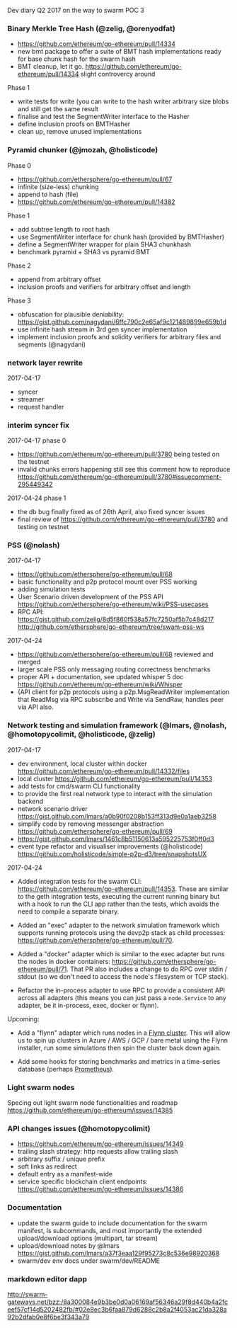 Dev diary Q2 2017 on the way to swarm POC 3 

### Binary Merkle Tree Hash (@zelig, @orenyodfat)

* https://github.com/ethereum/go-ethereum/pull/14334
* new bmt package to offer a suite of BMT hash implementations ready for base chunk hash for the swarm hash 
* BMT cleanup, let it go. https://github.com/ethereum/go-ethereum/pull/14334 slight controvercy around 

Phase 1
* write tests for write (you can write to the hash writer arbitrary size blobs and still get the same result
* finalise and test the SegmentWriter interface to the Hasher
* define inclusion proofs on BMTHasher
* clean up, remove unused implementations

### Pyramid chunker (@jmozah, @holisticode)

Phase 0
* https://github.com/ethersphere/go-ethereum/pull/67
* infinite (size-less) chunking
* append to hash (file)
* https://github.com/ethereum/go-ethereum/pull/14382

Phase 1
* add subtree length to root hash 
* use SegmentWriter interface for chunk hash (provided by BMTHasher)
* define a SegmentWriter wrapper for plain SHA3 chunkhash
* benchmark pyramid + SHA3 vs pyramid BMT

Phase 2
* append from arbitrary offset
* inclusion proofs and verifiers for arbitrary offset and length 

Phase 3
* obfuscation for plausible deniability: https://gist.github.com/nagydani/6ffc790c2e65af9c121489899e659b1d
* use infinite hash stream in 3rd gen syncer implementation 
* implement inclusion proofs and solidity verifiers for arbitrary files and segments (@nagydani)

### network layer rewrite
2017-04-17
* syncer
* streamer
* request handler

### interim syncer fix

2017-04-17
phase 0
* https://github.com/ethereum/go-ethereum/pull/3780 being tested on the testnet
* invalid chunks errors happening still see this comment  how to reproduce https://github.com/ethereum/go-ethereum/pull/3780#issuecomment-295449342

2017-04-24
phase 1
* the db bug finally fixed as of 26th April, also fixed syncer issues
* final review of https://github.com/ethereum/go-ethereum/pull/3780 and testing on testnet

### PSS (@nolash)

2017-04-17
* https://github.com/ethersphere/go-ethereum/pull/68
* basic functionality and p2p protocol mount over PSS working
* adding simulation tests
* User Scenario driven development of the PSS API https://github.com/ethersphere/go-ethereum/wiki/PSS-usecases
* RPC API: https://gist.github.com/zelig/8d5f860f538a57fc7250af5b7c48d217 http://github.com/ethersphere/go-ethereum/tree/swam-pss-ws

2017-04-24
* https://github.com/ethersphere/go-ethereum/pull/68 reviewed and merged
* larger scale PSS only messaging routing correctness benchmarks
* proper API + documentation, see updated whisper 5 doc  https://github.com/ethereum/go-ethereum/wiki/Whisper
* (API client for p2p protocols using a p2p.MsgReadWriter implementation that ReadMsg via RPC subscribe and Write via SendRaw, handles peer via API also.


### Network testing and simulation framework (@lmars, @nolash, @homotopycolimit, @holisticode, @zelig)

2017-04-17
* dev environment, local cluster within docker https://github.com/ethereum/go-ethereum/pull/14332/files
* local cluster https://github.com/ethereum/go-ethereum/pull/14353 
* add tests for cmd/swarm CLI functionality
* to provide the first real network type to interact with the simulation backend
* network scenario driver https://gist.github.com/lmars/a0b90f0208b153ff313d9e0a1aeb3258
* simplify code by removing messenger abstraction https://github.com/ethersphere/go-ethereum/pull/69
* https://gist.github.com/lmars/1461c8b51150613a595225753f0ff0d3
* event type refactor and visualiser improvements (@holisticode) https://github.com/holisticode/simple-p2p-d3/tree/snapshotsUX

2017-04-24
* Added integration tests for the swarm CLI: https://github.com/ethereum/go-ethereum/pull/14353.
  These are similar to the geth integration tests, executing the current running binary but with
  a hook to run the CLI app rather than the tests, which avoids the need to compile a separate
  binary.

* Added an "exec" adapter to the network simulation framework which supports running protocols
  using the devp2p stack as child processes: https://github.com/ethersphere/go-ethereum/pull/70.

* Added a "docker" adapter which is similar to the exec adapter but runs the nodes in
  docker containers: https://github.com/ethersphere/go-ethereum/pull/71.
  That PR also includes a change to do RPC over stdin / stdout (so we don't need to access the
  node's filesystem or TCP stack).
* Refactor the in-process adapter to use RPC to provide a consistent API across all adapters
  (this means you can just pass a `node.Service` to any adapter, be it in-process, exec, docker
  or flynn).

Upcoming:

* Add a "flynn" adapter which runs nodes in a [Flynn cluster](https://flynn.io/). This will allow
  us to spin up clusters in Azure / AWS / GCP / bare metal using the Flynn installer, run some
  simulations then spin the cluster back down again.

* Add some hooks for storing benchmarks and metrics in a time-series database (perhaps
  [Prometheus](https://prometheus.io/)).


### Light swarm nodes

Specing out light swarm node functionalities and roadmap
https://github.com/ethereum/go-ethereum/issues/14385

### API changes issues  (@homotopycolimit)

* https://github.com/ethereum/go-ethereum/issues/14349
* trailing slash strategy: http requests allow trailing slash
* arbitrary suffix / unique prefix 
* soft links as redirect 
* default entry as a manifest-wide 
* service specific blockchain client endpoints: https://github.com/ethereum/go-ethereum/issues/14386

### Documentation

* update the swarm guide to include documentation for the swarm manifest, ls subcommands, and most importantly the extended upload/download options (multipart, tar stream) 
* upload/download notes by @lmars https://gist.github.com/lmars/a37f3eaa129f95273c8c536e98920368
* swarm/dev env docs under swarm/dev/README

### markdown editor dapp

http://swarm-gateways.net/bzz:/8a300084e9b3be0d0a06169af56346a29f8d440b4a2fceef57cf14d5202482fb/#02e8ec3b6faa879d6288c2b8a2f4053ac21da328a92b2dfab0e8f6be3f343a79